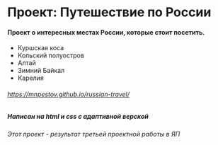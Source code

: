 # Проект: Путешествие по России

#### Проект о интересных местах России, которые стоит посетить.
* Куршская коса
* Кольский полуостров
* Алтай
* Зимний Байкал
* Карелия
###### https://mnpestov.github.io/russian-travel/
##### Написан на html и css с адаптивной верской
###### Этот проект - результат третьей проектной работы в ЯП